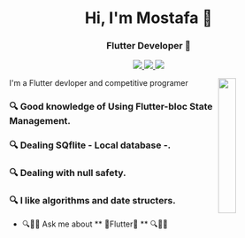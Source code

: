 
<h1 align="center">Hi, I'm Mostafa 👋</h1>
<h3 align="center">Flutter Developer 💎</h3>
<p align="center">
    <a href="https://www.facebook.com/profile.php?id=100040970040745"><img src="https://img.shields.io/badge/facebook-%230177Bstyle=flat&logo=facebook&logoColor=white"/</a>
    <a href="https://www.linkedin.com/in/mostafa-tarek-035747217/"><img src="https://img.shields.io/badge/linkedin-%230177B5?style=flat&logo=linkedin&logoColor=white"/</a>
    <a href="https://www.instagram.com/mostafatarek9454/"><img src="https://img.shields.io/badge/instagram-%23E4415F?style=flat&logo=instagram&logoColor=white"/></a>
  </p>
  
  <img src="https://github.com/mohamedabusrea/mohamedabusrea/blob/master/profile-img.png" align="right" width="25%"/>

I'm a Flutter devloper and competitive programer 


<h3> 🔍 Good knowledge of Using Flutter-bloc State Management. </h3>
<h3> 🔍 Dealing SQflite - Local database -. </h3>
<h3> 🔍 Dealing with null safety. </h3>
<h3> 🔍 I like algorithms and date structers. </h3>

- 🔍💬🔭 Ask me about ** 💎Flutter💎 ** 🔍💬🔭


